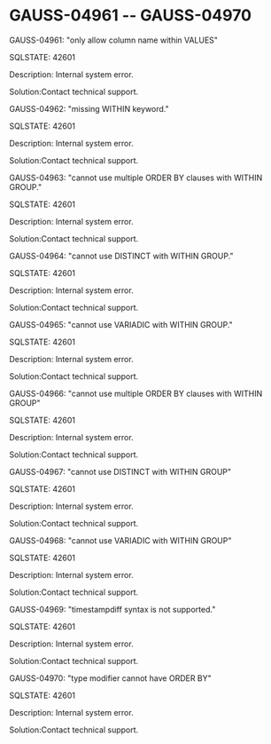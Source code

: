 # GAUSS-04961 -- GAUSS-04970<a name="EN-US_TOPIC_0302073632"></a>

GAUSS-04961: "only allow column name within VALUES"

SQLSTATE: 42601

Description: Internal system error.

Solution:Contact technical support.

GAUSS-04962: "missing WITHIN keyword."

SQLSTATE: 42601

Description: Internal system error.

Solution:Contact technical support.

GAUSS-04963: "cannot use multiple ORDER BY clauses with WITHIN GROUP."

SQLSTATE: 42601

Description: Internal system error.

Solution:Contact technical support.

GAUSS-04964: "cannot use DISTINCT with WITHIN GROUP."

SQLSTATE: 42601

Description: Internal system error.

Solution:Contact technical support.

GAUSS-04965: "cannot use VARIADIC with WITHIN GROUP."

SQLSTATE: 42601

Description: Internal system error.

Solution:Contact technical support.

GAUSS-04966: "cannot use multiple ORDER BY clauses with WITHIN GROUP"

SQLSTATE: 42601

Description: Internal system error.

Solution:Contact technical support.

GAUSS-04967: "cannot use DISTINCT with WITHIN GROUP"

SQLSTATE: 42601

Description: Internal system error.

Solution:Contact technical support.

GAUSS-04968: "cannot use VARIADIC with WITHIN GROUP"

SQLSTATE: 42601

Description: Internal system error.

Solution:Contact technical support.

GAUSS-04969: "timestampdiff syntax is not supported."

SQLSTATE: 42601

Description: Internal system error.

Solution:Contact technical support.

GAUSS-04970: "type modifier cannot have ORDER BY"

SQLSTATE: 42601

Description: Internal system error.

Solution:Contact technical support.

